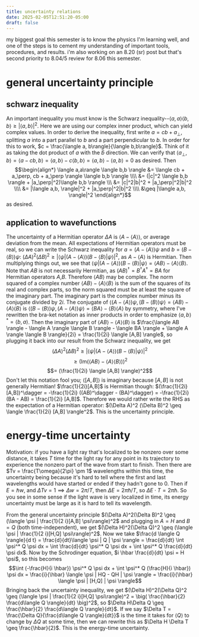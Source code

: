 ```yaml
---
title: uncertainty relations
date: 2025-02-05T12:51:20-05:00
draft: false
---
```

my biggest goal this semester is to know the physics I'm learning well, and one of the steps is to cement my understanding of important tools, procedures, and results. i'm also working on an 8.20 (sr) post but that's second priority to 8.04/5 review for 8.06 this semester. 

# general uncertainty principle

## schwarz inequality
An important inequality you must know is the Schwarz inequality--$\langle a, a \rangle \langle b, b \rangle \geq |\langle a, b \rangle|^2$. Here we are using our complex inner product, which can yield complex values. In order to derive the inequality, first write $a = cb + a_\perp$, splitting $a$ into a part parallel to $b$ and a part perpendicular to $b$. In order for this to work, $c = \frac{\langle a, b\rangle}{\langle b,b\rangle}$. Think of it as taking the dot product of $a$ with the $\hat b$ direction. We can verify that $\langle a_\perp, b\rangle = \langle a - cb, b \rangle = \langle a,b \rangle - c \langle b,b \rangle = \langle a, b \rangle - \langle a, b \rangle = 0$ as desired. Then 
$$\begin{align*}
\langle a,a\rangle \langle b,b \rangle &= \langle cb + a_\perp, cb + a_\perp \rangle \langle b,b \rangle \\\\
&= (|c|^2 \langle b,b \rangle + |a_\perp|^2)\langle b,b \rangle \\\
&= |c|^2|b|^2 + |a_\perp|^2|b|^2 \\\\
&= |\langle a,b, \rangle|^2 + |a_\perp|^2|b|^2 \\\\
&\geq |\langle a,b, \rangle|^2
\end{align*}$$
as desired.
## application to wavefunctions
The uncertainty of a Hermitian operator $\Delta A$ is $\langle A - \langle A \rangle \rangle$, or average deviation from the mean. All expectations of Hermitian operators must be real, so we can write the Schwarz inequality for $a = (A - \langle A \rangle) \psi$ and $b = (B - \langle B \rangle) \psi$: $(\Delta A)^2 (\Delta B)^2 \geq |\langle \psi |(A - \langle A \rangle)(B - \langle B \rangle| \psi \rangle|^2$, as $A - \langle A \rangle$ is Hermitian. Then multiplying things out, we see that $\langle \psi |(A - \langle A \rangle)(B - \langle B \rangle| \psi \rangle = \langle AB \rangle - \langle A \rangle \langle B \rangle$. Note that $AB$ is not necessarily Hermitian, as $(AB)^\dagger = B^\dagger A^\dagger = BA$ for Hermitian operators $A$,$B$. Therefore $\langle AB \rangle$ may be complex. The norm squared of a complex number $\langle AB \rangle - \langle A \rangle \langle B \rangle$ is the sum of the squares of its real and complex parts, so the norm squared must be at least the square of the imaginary part. The imaginary part is the complex number minus its conjugate divided by $2i$. The conjugate of $\langle (A - \langle A \rangle)\psi, (B - \langle B \rangle) \psi \rangle = \langle AB \rangle - \langle A \rangle \langle B \rangle$ is $\langle (B - \langle B \rangle) \psi, (A - \langle A \rangle) \psi \rangle = \langle BA \rangle - \langle B \rangle \langle A \rangle$ by symmetry, where I've rewritten the bra-ket notation as inner products in order to emphasize $\langle a,b \rangle^* = \langle b,a \rangle$. Then the imaginary part of $\langle AB \rangle - \langle A \rangle \langle B \rangle$ is $\frac{\langle AB \rangle - \langle A \rangle \langle B \rangle - \langle BA \rangle + \langle A \rangle \langle B \rangle}{2i} = \frac{1}{2i} \langle [A,B] \rangle$, so plugging it back into our result from the Schwarz inequality, we get $$(\Delta A)^2 (\Delta B)^2 \geq |\langle \psi |(A - \langle A \rangle)(B - \langle B \rangle| \psi \rangle|^2 $$ 
$$\geq (\text{Im}(\langle AB \rangle - \langle A \rangle \langle B \rangle))^2$$ 
$$= (\frac{1}{2i} \langle [A,B] \rangle)^2$$Don't let this notation fool you; $\langle [A,B] \rangle$ is imaginary because $[A,B]$ is not generally Hermitian! $\frac{1}{2i}[A,B]$ is Hermitian though: $(\frac{1}{2i}[A,B])^\dagger = -\frac{1}{2i} ((AB)^\dagger - (BA)^\dagger) = -\frac{1}{2i} (BA - AB) = \frac{1}{2i} [A,B]$. Therefore we would rather write the RHS as the expectation of a Hermitian operator: $(\Delta A)^2 (\Delta B)^2 \geq \langle \frac{1}{2i} [A,B] \rangle^2$. This is the uncertainty principle.
# energy-time uncertainty

Motivation: if you have a light ray that's localized to be nonzero over some distance, it takes $T$ time for the light ray for any point in its trajectory to experience the nonzero part of the wave from start to finish. Then there are $Tv = \frac{T\omega}{2\pi} \pm 1$ wavelengths within this time, the uncertainty being because it's hard to tell where the first and last wavelengths would have started or ended if they hadn't gone to 0. Then if $E = \hbar w$, and $\Delta Tv = 1 \implies \Delta w = 2 \pi/T$, then $\Delta E = 2 \pi \hbar / T$, so $\Delta E \cdot T = 2 \pi \hbar$. So you see in some sense if the light wave is very localized in time, its energy uncertainty must be large as it is hard to tell its wavelength.

From the general uncertainty principle $(\Delta A)^2(\Delta B)^2 \geq (\langle \psi | \frac{1}{2 i}[A,B] \psi\rangle)^2$ and plugging in $A=H$ and $B=Q$ (both time-independent), we get $(\Delta H)^2(\Delta Q)^2 \geq (\langle \psi | \frac{1}{2 i}[H,Q] \psi\rangle)^2$.
Now we take $\frac{d \langle Q \rangle}{d t} = \frac{d}{dt}\langle \psi | Q | \psi \rangle = \frac{d}{dt} \int \psi^* Q \psi dx = \int \frac{d}{dt} \psi^* Q \psi dx + \int \psi^* Q \frac{d}{dt} \psi dx$. Now by the Schrodinger equation, $i \hbar \frac{d}{dt} \psi = H \psi$, so this becomes $$\int (-\frac{H}{i \hbar}) \psi^* Q \psi dx + \int \psi^* Q (\frac{H}{i \hbar}) \psi dx = \frac{i}{\hbar} \langle \psi | HQ - QH | \psi \rangle =  \frac{i}{\hbar} \langle \psi | [H,Q] | \psi \rangle$$
Bringing back the uncertainty inequality, we get $(\Delta H)^2(\Delta Q)^2 \geq (\langle \psi | \frac{1}{2 i}[H,Q] \psi\rangle)^2 = \big( \frac{\hbar}{2} \frac{d\langle Q \rangle}{dt} \big)^2$, so $\Delta H\Delta Q \geq \frac{\hbar}{2} \frac{d\langle Q \rangle}{dt}$. If we say $\Delta T = \frac{\Delta Q}{\frac{d\langle Q \rangle}{dt}}$ is the time it takes for $\langle Q \rangle$ to change by $\Delta Q$ at some time, then we can rewrite this as $\Delta H \Delta T \geq \frac{\hbar}{2}$. This is the energy-time uncertainty.